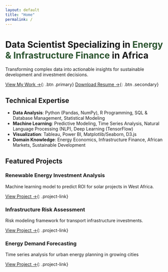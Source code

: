 ```yaml
---
layout: default
title: "Home"
permalink: /
---
```


# Data Scientist Specializing in <span style="color: #2c5530;">Energy & Infrastructure Finance</span> in Africa

Transforming complex data into actionable insights for sustainable development and investment decisions.

[View My Work →](/portfolio){: .btn .primary}
[Download Resume →](/assets/resume.pdf){: .btn .secondary}

## Technical Expertise

- **Data Analysis**: Python (Pandas, NumPy), R Programming, SQL & Database Management, Statistical Modeling
- **Machine Learning**: Predictive Modeling, Time Series Analysis, Natural Language Processing (NLP), Deep Learning (TensorFlow)
- **Visualization**: Tableau, Power BI, Matplotlib/Seaborn, D3.js
- **Domain Knowledge**: Energy Economics, Infrastructure Finance, African Markets, Sustainable Development

## Featured Projects

### Renewable Energy Investment Analysis
Machine learning model to predict ROI for solar projects in West Africa.

[View Project →](/portfolio#renewable-energy){: .project-link}

### Infrastructure Risk Assessment
Risk modeling framework for transport infrastructure investments.

[View Project →](/portfolio#infrastructure-risk){: .project-link}

### Energy Demand Forecasting
Time series analysis for urban energy planning in growing cities

[View Project →](/portfolio#energy-demand){: .project-link}

